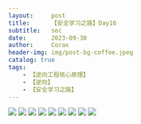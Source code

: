 ```yaml
---
layout:     post
title:      【安全学习之路】Day16
subtitle:   sec
date:       2023-09-30
author:     Corax
header-img: img/post-bg-coffee.jpeg
catalog: true
tags:
    - 【逆向工程核心原理】
    - 【逆向】
    - 【安全学习之路】
---
```


![](https://typora-1321221957.cos.ap-shanghai.myqcloud.com/image1/202311021050833.png)
![](https://typora-1321221957.cos.ap-shanghai.myqcloud.com/image1/202311021050835.png)
![](https://typora-1321221957.cos.ap-shanghai.myqcloud.com/image1/202311021050836.png)
![](https://typora-1321221957.cos.ap-shanghai.myqcloud.com/image1/202311021050837.png)
![](https://typora-1321221957.cos.ap-shanghai.myqcloud.com/image1/202311021050838.png)
![](https://typora-1321221957.cos.ap-shanghai.myqcloud.com/image1/202311021050839.png)
![](https://typora-1321221957.cos.ap-shanghai.myqcloud.com/image1/202311021050840.png)
![](https://typora-1321221957.cos.ap-shanghai.myqcloud.com/image1/202311021050841.png)
![](https://typora-1321221957.cos.ap-shanghai.myqcloud.com/image1/202311021050842.png)
